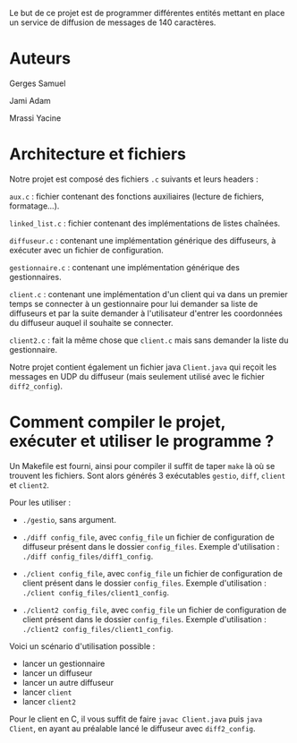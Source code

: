 Le but de ce projet est de programmer différentes entités mettant en place un service de diffusion de
messages de 140 caractères.

Auteurs
=======

Gerges Samuel

Jami Adam

Mrassi Yacine

Architecture et fichiers
========================

Notre projet est composé des fichiers `.c` suivants et leurs headers :

`aux.c` : fichier contenant des fonctions auxiliaires (lecture de fichiers, formatage...).

`linked_list.c` : fichier contenant des implémentations de listes chaînées.

`diffuseur.c` : contenant une implémentation générique des diffuseurs, à exécuter avec un fichier de configuration.

`gestionnaire.c` : contenant une implémentation générique des gestionnaires.

`client.c` : contenant une implémentation d'un client qui va dans un premier temps se connecter à un gestionnaire pour lui demander sa liste de diffuseurs et par la suite demander à l'utilisateur d'entrer les coordonnées du diffuseur auquel il souhaite se connecter.

`client2.c` : fait la même chose que `client.c` mais sans demander la liste du gestionnaire.

Notre projet contient également un fichier java `Client.java` qui reçoit les messages en UDP du diffuseur (mais seulement utilisé avec le fichier `diff2_config`).

Comment compiler le projet, exécuter et utiliser le programme ?
===============================================================

Un Makefile est fourni, ainsi pour compiler il suffit de taper `make` là où se trouvent les fichiers. Sont alors générés 3 exécutables `gestio`, `diff`, `client` et `client2`.

Pour les utiliser :

- `./gestio`, sans argument.

- `./diff config_file`, avec `config_file` un fichier de configuration de diffuseur présent dans le dossier `config_files`. Exemple d'utilisation : `./diff config_files/diff1_config`.

- `./client config_file`, avec `config_file` un fichier de configuration de client présent dans le dossier `config_files`. Exemple d'utilisation : `./client config_files/client1_config`.

- `./client2 config_file`, avec `config_file` un fichier de configuration de client présent dans le dossier `config_files`. Exemple d'utilisation : `./client2 config_files/client1_config`.

Voici un scénario d'utilisation possible :

- lancer un gestionnaire
- lancer un diffuseur
- lancer un autre diffuseur
- lancer `client`
- lancer `client2`

Pour le client en C, il vous suffit de faire `javac Client.java` puis `java Client`, en ayant au préalable lancé le diffuseur avec `diff2_config`.
